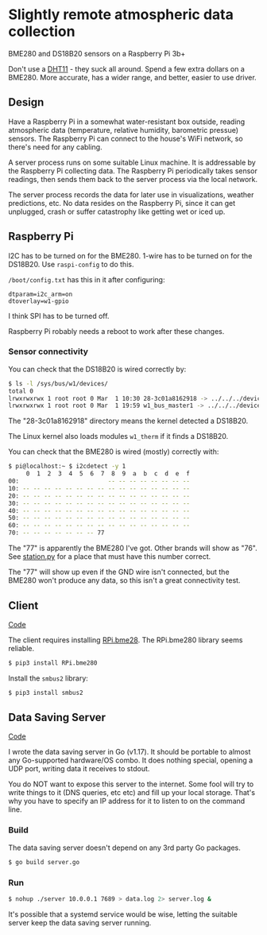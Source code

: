 # Slightly remote atmospheric data collection

BME280 and DS18B20 sensors on a Raspberry Pi 3b+

Don't use a [DHT11](https://github.com/bediger4000/dht11_service) - they suck all around.
Spend a few extra dollars on a BME280.
More accurate, has a wider range, and better, easier to use driver.

## Design

Have a Raspberry Pi in a somewhat water-resistant box outside,
reading atmospheric data
(temperature, relative humidity, barometric pressue)
sensors.
The Raspberry Pi can connect to the house's WiFi network,
so there's need for any cabling.

A server process runs on some suitable Linux machine.
It is addressable by the Raspberry Pi collecting data.
The Raspberry Pi periodically takes sensor readings,
then sends them back to the server process via the local network.

The server process records the data for later use in visualizations,
weather predictions, etc.
No data resides on the Raspberry Pi, since it can get unplugged,
crash or suffer catastrophy like getting wet or iced up.

## Raspberry Pi

I2C has to be turned on for the BME280.
1-wire has to be turned on for the  DS18B20.
Use `raspi-config` to do this.

`/boot/config.txt` has this in it after configuring:
```
dtparam=i2c_arm=on
dtoverlay=w1-gpio
```

I think SPI has to be turned off.

Raspberry Pi robably needs a reboot to work after these changes.

### Sensor connectivity

You can check that the DS18B20 is wired correctly by:

```sh
$ ls -l /sys/bus/w1/devices/
total 0
lrwxrwxrwx 1 root root 0 Mar  1 10:30 28-3c01a8162918 -> ../../../devices/w1_bus_master1/28-3c01a8162918
lrwxrwxrwx 1 root root 0 Mar  1 19:59 w1_bus_master1 -> ../../../devices/w1_bus_master1
```

The "28-3c01a8162918" directory means the kernel detected a DS18B20.

The Linux kernel also loads modules `w1_therm` if it finds a DS18B20.

You can check that the BME280 is wired (mostly) correctly with:

```sh
$ pi@localhost:~ $ i2cdetect -y 1
     0  1  2  3  4  5  6  7  8  9  a  b  c  d  e  f
00:                         -- -- -- -- -- -- -- -- 
10: -- -- -- -- -- -- -- -- -- -- -- -- -- -- -- -- 
20: -- -- -- -- -- -- -- -- -- -- -- -- -- -- -- -- 
30: -- -- -- -- -- -- -- -- -- -- -- -- -- -- -- -- 
40: -- -- -- -- -- -- -- -- -- -- -- -- -- -- -- -- 
50: -- -- -- -- -- -- -- -- -- -- -- -- -- -- -- -- 
60: -- -- -- -- -- -- -- -- -- -- -- -- -- -- -- -- 
70: -- -- -- -- -- -- -- 77                         
```

The "77" is apparently the BME280 I've got.
Other brands will show as "76".
See [station.py](station.py) for a place that must have this number correct.

The "77" will show up even if the GND wire isn't connected,
but the BME280 won't produce any data,
so this isn't a great connectivity test.

## Client

[Code](station.py)

The client requires installing [RPi.bme28](https://pypi.org/project/RPi.bme280/).
The RPi.bme280 library seems reliable.

```sh
$ pip3 install RPi.bme280
```

Install the `smbus2` library:
```sh
$ pip3 install smbus2
```

## Data Saving Server

[Code](server.go)

I wrote the data saving server in Go (v1.17).
It should be portable to almost any Go-supported hardware/OS combo.
It does nothing special, opening a UDP port,
writing data it receives to stdout.

You do NOT want to expose this server to the internet.
Some fool will try to write things to it (DNS queries, etc etc)
and fill up your local storage.
That's why you have to specify an IP address for it to listen to on the command line.

### Build

The data saving server doesn't depend on any 3rd party Go packages.

```sh
$ go build server.go
```

### Run

```sh
$ nohup ./server 10.0.0.1 7689 > data.log 2> server.log &
```

It's possible that a systemd service would be wise,
letting the suitable server keep the data saving server running.
